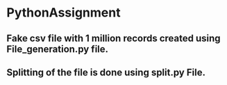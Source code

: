 # PythonAssignment
## Fake csv file with 1 million records created using File_generation.py file.
## Splitting of the file is done using split.py File.
